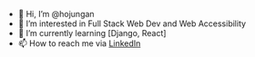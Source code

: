 - 👋 Hi, I’m @hojungan
- 👀 I’m interested in Full Stack Web Dev and Web Accessibility
- 🌱 I’m currently learning [Django, React]
- 📫 How to reach me via [LinkedIn](https://www.linkedin.com/in/hojungan/)

<!---
hojungan/hojungan is a ✨ special ✨ repository because its `README.md` (this file) appears on your GitHub profile.
You can click the Preview link to take a look at your changes.
--->
